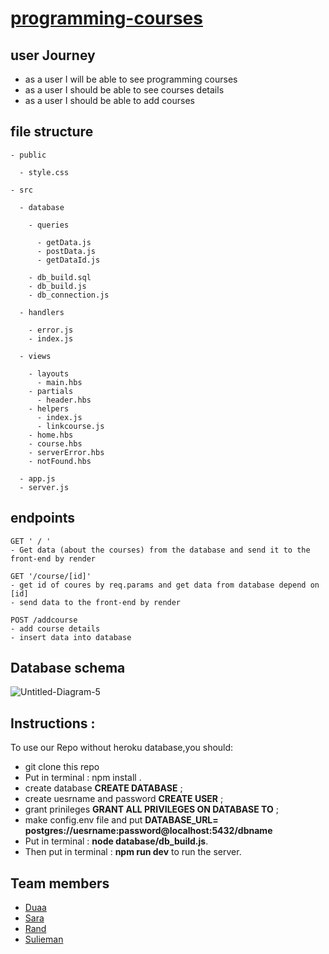 # [programming-courses](https://programming-courses.herokuapp.com/)
## user Journey

- as a user I will be able to see programming courses
- as a user I should be able to see courses details
- as a user I should be able to add courses

## file structure

```
- public

  - style.css

- src

  - database

    - queries

      - getData.js
      - postData.js
      - getDataId.js

    - db_build.sql
    - db_build.js
    - db_connection.js

  - handlers

    - error.js
    - index.js

  - views

    - layouts
      - main.hbs
    - partials
      - header.hbs
    - helpers
      - index.js
      - linkcourse.js
    - home.hbs
    - course.hbs
    - serverError.hbs
    - notFound.hbs

  - app.js
  - server.js
```

## endpoints

```
GET ' / '
- Get data (about the courses) from the database and send it to the front-end by render

GET '/course/[id]'
- get id of coures by req.params and get data from database depend on [id]
- send data to the front-end by render

POST /addcourse
- add course details
- insert data into database
```

## Database schema

![Untitled-Diagram-_5_](https://user-images.githubusercontent.com/47992412/62526882-c8ef7780-b842-11e9-8e96-7e41c2f1ebd8.png)

## Instructions :

To use our Repo without heroku database,you should:

- git clone this repo
- Put in terminal : npm install .
- create database **CREATE DATABASE** ;
- create uesrname and password **CREATE USER** ;
- grant prinileges **GRANT ALL PRIVILEGES ON DATABASE TO** ;
- make config.env file and put **DATABASE_URL= postgres://uesrname:password@localhost:5432/dbname**
- Put in terminal : **node database/db_build.js**.
- Then put in terminal : **npm run dev** to run the server.

## Team members

- [Duaa](https://github.com/DuaaH)
- [Sara](https://github.com/sara219)
- [Rand](https://github.com/RandInaim)
- [Sulieman](https://github.com/sulieman1)
